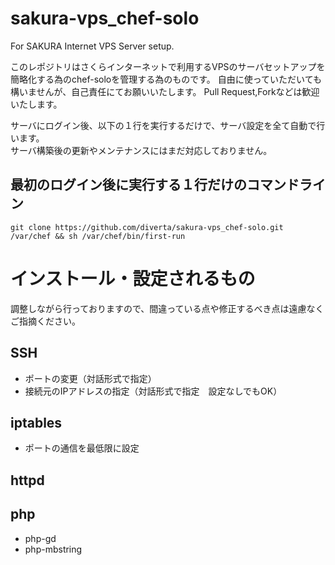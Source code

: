 sakura-vps_chef-solo
====================

For SAKURA Internet VPS Server setup.

このレポジトリはさくらインターネットで利用するVPSのサーバセットアップを簡略化する為のchef-soloを管理する為のものです。
自由に使っていただいても構いませんが、自己責任にてお願いいたします。
Pull Request,Forkなどは歓迎いたします。


サーバにログイン後、以下の１行を実行するだけで、サーバ設定を全て自動で行います。  
サーバ構築後の更新やメンテナンスにはまだ対応しておりません。

## 最初のログイン後に実行する１行だけのコマンドライン
`git clone https://github.com/diverta/sakura-vps_chef-solo.git /var/chef && sh /var/chef/bin/first-run`




# インストール・設定されるもの
調整しながら行っておりますので、間違っている点や修正するべき点は遠慮なくご指摘ください。

## SSH
* ポートの変更（対話形式で指定）
* 接続元のIPアドレスの指定（対話形式で指定　設定なしでもOK）

## iptables
* ポートの通信を最低限に設定

## httpd

## php
* php-gd
* php-mbstring



